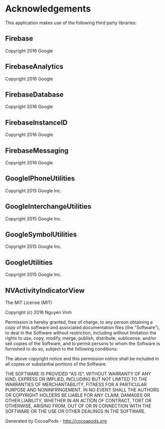 # Acknowledgements
This application makes use of the following third party libraries:

## Firebase

Copyright 2016 Google

## FirebaseAnalytics

Copyright 2016 Google

## FirebaseDatabase

Copyright 2016 Google

## FirebaseInstanceID

Copyright 2016 Google

## FirebaseMessaging

Copyright 2016 Google

## GoogleIPhoneUtilities

Copyright 2015 Google Inc.

## GoogleInterchangeUtilities

Copyright 2015 Google Inc.

## GoogleSymbolUtilities

Copyright 2015 Google Inc.

## GoogleUtilities

Copyright 2015 Google Inc.

## NVActivityIndicatorView

The MIT License (MIT)

Copyright (c) 2016 Nguyen Vinh

Permission is hereby granted, free of charge, to any person obtaining a copy
of this software and associated documentation files (the "Software"), to deal
in the Software without restriction, including without limitation the rights
to use, copy, modify, merge, publish, distribute, sublicense, and/or sell
copies of the Software, and to permit persons to whom the Software is
furnished to do so, subject to the following conditions:

The above copyright notice and this permission notice shall be included in all
copies or substantial portions of the Software.

THE SOFTWARE IS PROVIDED "AS IS", WITHOUT WARRANTY OF ANY KIND, EXPRESS OR
IMPLIED, INCLUDING BUT NOT LIMITED TO THE WARRANTIES OF MERCHANTABILITY,
FITNESS FOR A PARTICULAR PURPOSE AND NONINFRINGEMENT. IN NO EVENT SHALL THE
AUTHORS OR COPYRIGHT HOLDERS BE LIABLE FOR ANY CLAIM, DAMAGES OR OTHER
LIABILITY, WHETHER IN AN ACTION OF CONTRACT, TORT OR OTHERWISE, ARISING FROM,
OUT OF OR IN CONNECTION WITH THE SOFTWARE OR THE USE OR OTHER DEALINGS IN THE
SOFTWARE.

Generated by CocoaPods - http://cocoapods.org
